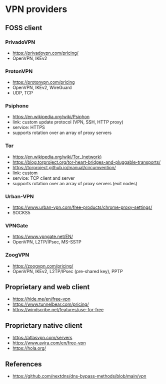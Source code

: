 # VPN providers

## FOSS client

### PrivadoVPN

* https://privadovpn.com/pricing/
* OpenVPN, IKEv2

### ProtonVPN

* https://protonvpn.com/pricing
* OpenVPN, IKEv2, WireGuard
* UDP, TCP

### Psiphone

* https://en.wikipedia.org/wiki/Psiphon
* link: custom update protocol (VPN, SSH, HTTP proxy)
* service: HTTPS
* supports rotation over an array of proxy servers

### Tor

* https://en.wikipedia.org/wiki/Tor_(network)
* https://blog.torproject.org/tor-heart-bridges-and-pluggable-transports/
* https://torproject.github.io/manual/circumvention/
* link: custom
* service: TCP client and server
* supports rotation over an array of proxy servers (exit nodes)

### Urban-VPN

* https://www.urban-vpn.com/free-products/chrome-proxy-settings/
* SOCKS5

### VPNGate

* https://www.vpngate.net/EN/
* OpenVPN, L2TP/IPsec, MS-SSTP

### ZoogVPN

* https://zoogvpn.com/pricing/
* OpenVPN, IKEv2, L2TP/IPsec (pre-shared key), PPTP

## Proprietary and web client

* https://hide.me/en/free-vpn
* https://www.tunnelbear.com/pricing/
* https://windscribe.net/features/use-for-free

## Proprietary native client

* https://atlasvpn.com/servers
* https://www.avira.com/en/free-vpn
* https://hola.org/

## References

* https://github.com/nextdns/dns-bypass-methods/blob/main/vpn
